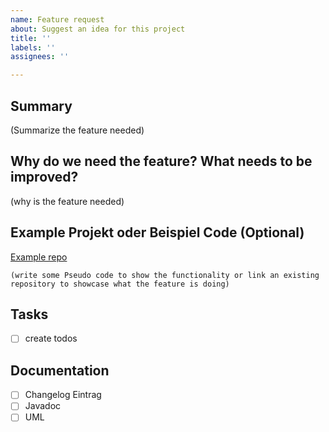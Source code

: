 ```yaml
---
name: Feature request
about: Suggest an idea for this project
title: ''
labels: ''
assignees: ''

---
```


## Summary

(Summarize the feature needed)

## Why do we need the feature? What needs to be improved?

(why is the feature needed)

## Example Projekt oder Beispiel Code (Optional)

[Example repo](https://www.git-ce.rwth-aachen.de/path-to-your-repository)

````
(write some Pseudo code to show the functionality or link an existing repository to showcase what the feature is doing)
````

## Tasks

- [ ] create todos

## Documentation

- [ ] Changelog Eintrag
- [ ] Javadoc
- [ ] UML
